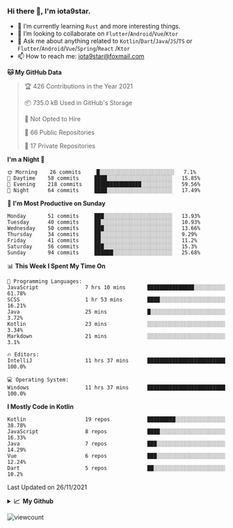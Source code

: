 ### Hi there 👋, I'm iota9star.

- 🌱 I’m currently learning `Rust` and more interesting things.
- 👯 I’m looking to collaborate on `Flutter`/`Android`/`Vue`/`Ktor`
- 💬 Ask me about anything related to `Kotlin`/`Dart`/`Java`/`JS`/`TS` or `Flutter`/`Android`/`Vue`/`Spring`/`React`
  /`Ktor`
- 📫 How to reach me: [iota9star@foxmail.com](iota9star@foxmail.com)



<!--START_SECTION:waka-->
**🐱 My GitHub Data** 

> 🏆 426 Contributions in the Year 2021
 > 
> 📦 735.0 kB Used in GitHub's Storage 
 > 
> 🚫 Not Opted to Hire
 > 
> 📜 66 Public Repositories 
 > 
> 🔑 17 Private Repositories  
 > 
**I'm a Night 🦉** 

```text
🌞 Morning    26 commits     █░░░░░░░░░░░░░░░░░░░░░░░░   7.1% 
🌆 Daytime    58 commits     ████░░░░░░░░░░░░░░░░░░░░░   15.85% 
🌃 Evening    218 commits    ███████████████░░░░░░░░░░   59.56% 
🌙 Night      64 commits     ████░░░░░░░░░░░░░░░░░░░░░   17.49%

```
📅 **I'm Most Productive on Sunday** 

```text
Monday       51 commits     ███░░░░░░░░░░░░░░░░░░░░░░   13.93% 
Tuesday      40 commits     ██░░░░░░░░░░░░░░░░░░░░░░░   10.93% 
Wednesday    50 commits     ███░░░░░░░░░░░░░░░░░░░░░░   13.66% 
Thursday     34 commits     ██░░░░░░░░░░░░░░░░░░░░░░░   9.29% 
Friday       41 commits     ██░░░░░░░░░░░░░░░░░░░░░░░   11.2% 
Saturday     56 commits     ███░░░░░░░░░░░░░░░░░░░░░░   15.3% 
Sunday       94 commits     ██████░░░░░░░░░░░░░░░░░░░   25.68%

```


📊 **This Week I Spent My Time On** 

```text
💬 Programming Languages: 
JavaScript               7 hrs 10 mins       ███████████████░░░░░░░░░░   61.78% 
SCSS                     1 hr 53 mins        ████░░░░░░░░░░░░░░░░░░░░░   16.21% 
Java                     25 mins             █░░░░░░░░░░░░░░░░░░░░░░░░   3.72% 
Kotlin                   23 mins             ░░░░░░░░░░░░░░░░░░░░░░░░░   3.34% 
Markdown                 21 mins             ░░░░░░░░░░░░░░░░░░░░░░░░░   3.1%

🔥 Editors: 
IntelliJ                 11 hrs 37 mins      █████████████████████████   100.0%

💻 Operating System: 
Windows                  11 hrs 37 mins      █████████████████████████   100.0%

```

**I Mostly Code in Kotlin** 

```text
Kotlin                   19 repos            █████████░░░░░░░░░░░░░░░░   38.78% 
JavaScript               8 repos             ████░░░░░░░░░░░░░░░░░░░░░   16.33% 
Java                     7 repos             ███░░░░░░░░░░░░░░░░░░░░░░   14.29% 
Vue                      6 repos             ███░░░░░░░░░░░░░░░░░░░░░░   12.24% 
Dart                     5 repos             ██░░░░░░░░░░░░░░░░░░░░░░░   10.2%

```



 Last Updated on 26/11/2021
<!--END_SECTION:waka-->

<details>
  <summary><b>📈&nbsp;&nbsp;My Github</b></summary>
  <br>
  <img src='https://github-profile-trophy.vercel.app/?username=iota9star'>
  <img src='https://bad-apple-github-readme.vercel.app/api?show_bg=1&username=iota9star&hide_title=true'>
  <img src='http://cr-skills-chart-widget.azurewebsites.net/api/api?username=iota9star'>
</details>


![viewcount](https://count.getloli.com/get/@iota9star?theme=rule34)
